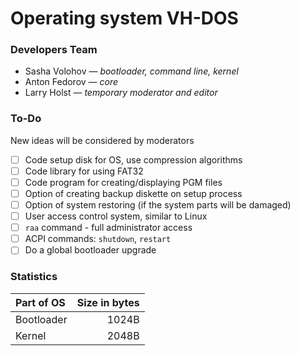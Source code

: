 # Operating system VH-DOS

### Developers Team
* Sasha Volohov — *bootloader, command line, kernel*
* Anton Fedorov — *core*
* Larry Holst — *temporary moderator and editor*

### To-Do
New ideas will be considered by moderators
- [ ] Code setup disk for OS, use compression algorithms
- [ ] Code library for using FAT32
- [ ] Code program for creating/displaying PGM files
- [ ] Option of creating backup diskette on setup process
- [ ] Option of system restoring (if the system parts will be damaged)
- [ ] User access control system, similar to Linux
- [ ] `raa` command - full administrator access
- [ ] ACPI commands: `shutdown`, `restart`
- [ ] Do a global bootloader upgrade

### Statistics
| Part of OS | Size in bytes |
| :--------- | ------------: |
| Bootloader | 1024B |
| Kernel | 2048B |
